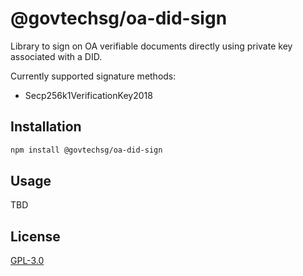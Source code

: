 # @govtechsg/oa-did-sign

Library to sign on OA verifiable documents directly using private key associated with a DID.

Currently supported signature methods:

- Secp256k1VerificationKey2018

## Installation

```sh
npm install @govtechsg/oa-did-sign
```

## Usage

TBD

## License

[GPL-3.0](https://www.gnu.org/licenses/gpl-3.0.html)
